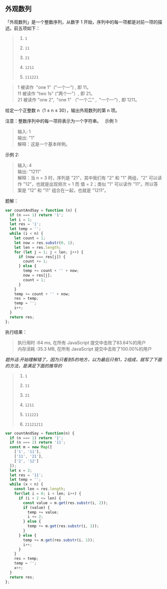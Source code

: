 ## 外观数列

「外观数列」是一个整数序列，从数字 1 开始，序列中的每一项都是对前一项的描述。前五项如下：

> 1.     1
> 2.     11
> 3.     21
> 4.     1211
> 5.     111221

> 1 被读作  "one 1"  ("一个一") , 即 11。  
> 11 被读作 "two 1s" ("两个一"）, 即 21。  
> 21 被读作 "one 2",  "one 1" （"一个二" ,  "一个一") , 即 1211。

给定一个正整数 n（1 ≤ n ≤ 30），输出外观数列的第 n 项。

注意：整数序列中的每一项将表示为一个字符串。
 
示例 1:

> 输入: 1  
> 输出: "1"  
> 解释：这是一个基本样例。

示例 2:

> 输入: 4  
> 输出: "1211"  
> 解释：当 n = 3 时，序列是 "21"，其中我们有 "2" 和 "1" 两组，"2" 可以读作 "12"，也就是出现频次 = 1 而 值 = 2；类似 "1" 可以读作 "11"。所以答案是 "12" 和 "11" 组合在一起，也就是 "1211"。

题解：
```javascript
var countAndSay = function (n) {
  if (n === 1) return '1';
  let i = 1;
  let res = '1';
  let temp = '';
  while (i < n) {
    let count = 1;
    let now = res.substr(0, 1);
    let len = res.length;
    for (let j = 1; j < len; j++) {
      if (now === res[j]) {
        count += 1;
      } else {
        temp += count + '' + now;
        now = res[j];
        count = 1;
      }
    }
    temp += count + '' + now;
    res = temp;
    temp = '';
    i++;
  }
  return res;
};
```
执行结果：
> 执行用时 :64 ms, 在所有 JavaScript 提交中击败了83.64%的用户  
> 内存消耗 :35.3 MB, 在所有 JavaScript 提交中击败了100.00%的用户




*题外话:开始理解错了，因为只看到5的地方，以为最后只有1，2组成，就写了下面的方法，是满足下面的推导的*
> 1.     1
> 2.     11
> 3.     21
> 4.     1211
> 5.     111221
> 6.     21121211
```javascript
var countAndSay = function(n) {
  if (n === 1) return '1';
  if (n === 2) return '11';
  const m = new Map([
    ['1', '11'],
    ['11', '21'],
    ['2', '12']
  ]);
  let x = 2;
  let res = '11';
  let temp = '';
  while (x < n) {
    const len = res.length;
    for(let i = 0; i < len; i++) {
      if (i + 2 <= len) {
        const value = m.get(res.substr(i, 2));
        if (value) {
          temp += value;
          i += 2;
        } else {
          temp += m.get(res.substr(i, 1));
        }
      } else {
        temp += m.get(res.substr(i, 1));
        i++;
      }
    }
    res = temp;
    temp = '';
    x++;
  }
  return res;
};
```
